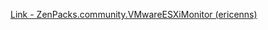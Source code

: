 [Link - ZenPacks.community.VMwareESXiMonitor (ericenns)](https://github.com/ericenns/ZenPacks.community.VMwareESXiMonitor)
